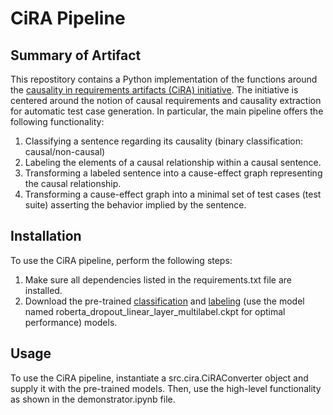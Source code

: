 # CiRA Pipeline

## Summary of Artifact

This repostitory contains a Python implementation of the functions around the [causality in requirements artifacts (CiRA) initiative](http://www.cira.bth.se/). The initiative is centered around the notion of causal requirements and causality extraction for automatic test case generation. In particular, the main pipeline offers the following functionality:

1. Classifying a sentence regarding its causality (binary classification: causal/non-causal)
2. Labeling the elements of a causal relationship within a causal sentence.
3. Transforming a labeled sentence into a cause-effect graph representing the causal relationship.
4. Transforming a cause-effect graph into a minimal set of test cases (test suite) asserting the behavior implied by the sentence.

## Installation

To use the CiRA pipeline, perform the following steps:

1. Make sure all dependencies listed in the requirements.txt file are installed.
2. Download the pre-trained [classification](https://zenodo.org/record/5159501#.Ytq28ITP3-g) and [labeling](https://zenodo.org/record/5550387#.Ytq3QYTP3-g) (use the model named roberta_dropout_linear_layer_multilabel.ckpt for optimal performance) models.

## Usage

To use the CiRA pipeline, instantiate a src.cira.CiRAConverter object and supply it with the pre-trained models. Then, use the high-level functionality as shown in the demonstrator.ipynb file.